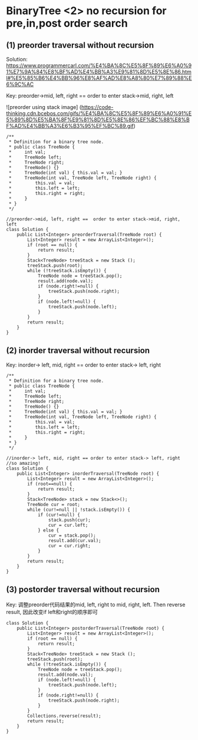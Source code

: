 # BinaryTree <2> no recursion for pre,in,post order search
## (1) preorder traversal without recursion


Solution: https://www.programmercarl.com/%E4%BA%8C%E5%8F%89%E6%A0%91%E7%9A%84%E8%BF%AD%E4%BB%A3%E9%81%8D%E5%8E%86.html#%E5%85%B6%E4%BB%96%E8%AF%AD%E8%A8%80%E7%89%88%E6%9C%AC


Key: preorder->mid, left, right ==  order to enter stack->mid, right, left 


![preorder using stack image] (https://code-thinking.cdn.bcebos.com/gifs/%E4%BA%8C%E5%8F%89%E6%A0%91%E5%89%8D%E5%BA%8F%E9%81%8D%E5%8E%86%EF%BC%88%E8%BF%AD%E4%BB%A3%E6%B3%95%EF%BC%89.gif)
```
/**
 * Definition for a binary tree node.
 * public class TreeNode {
 *     int val;
 *     TreeNode left;
 *     TreeNode right;
 *     TreeNode() {}
 *     TreeNode(int val) { this.val = val; }
 *     TreeNode(int val, TreeNode left, TreeNode right) {
 *         this.val = val;
 *         this.left = left;
 *         this.right = right;
 *     }
 * }
 */

//preorder->mid, left, right ==  order to enter stack->mid, right, left 
class Solution {
    public List<Integer> preorderTraversal(TreeNode root) {
        List<Integer> result = new ArrayList<Integer>();
        if (root == null) {
            return result;
        }
        Stack<TreeNode> treeStack = new Stack ();
        treeStack.push(root);
        while (!treeStack.isEmpty()) {
            TreeNode node = treeStack.pop();
            result.add(node.val);
            if (node.right!=null) {
                treeStack.push(node.right);
            }
            if (node.left!=null) {
                treeStack.push(node.left);
            }
        }
        return result;
    }
}
```

## (2) inorder traversal without recursion


Key: inorder-> left, mid, right == order to enter stack-> left, right

```
/**
 * Definition for a binary tree node.
 * public class TreeNode {
 *     int val;
 *     TreeNode left;
 *     TreeNode right;
 *     TreeNode() {}
 *     TreeNode(int val) { this.val = val; }
 *     TreeNode(int val, TreeNode left, TreeNode right) {
 *         this.val = val;
 *         this.left = left;
 *         this.right = right;
 *     }
 * }
 */

//inorder-> left, mid, right == order to enter stack-> left, right
//so amazing!
class Solution {
    public List<Integer> inorderTraversal(TreeNode root) {
        List<Integer> result = new ArrayList<Integer>();
        if (root==null) {
            return result;
        }
        Stack<TreeNode> stack = new Stack<>();
        TreeNode cur = root;
        while (cur!=null || !stack.isEmpty()) {
            if (cur!=null) {
                stack.push(cur);
                cur = cur.left;
            } else {
                cur = stack.pop();
                result.add(cur.val);
                cur = cur.right;
            }
        }
        return result;
    }
}
```

## (3) postorder traversal without recursion

Key:  调整preorder代码结果的mid, left, right to mid, right, left. Then reverse result, 因此改变if left和right的顺序即可

```
class Solution {
    public List<Integer> postorderTraversal(TreeNode root) {
        List<Integer> result = new ArrayList<Integer>();
        if (root == null) {
            return result;
        }
        Stack<TreeNode> treeStack = new Stack ();
        treeStack.push(root);
        while (!treeStack.isEmpty()) {
            TreeNode node = treeStack.pop();
            result.add(node.val);
            if (node.left!=null) {
                treeStack.push(node.left);
            }
            if (node.right!=null) {
                treeStack.push(node.right);
            }
        }
        Collections.reverse(result);
        return result;
    }
}
```